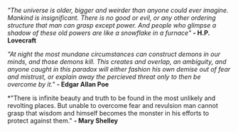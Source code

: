 <!-- TITLE: Welcome to the Mythos -->
<!-- SUBTITLE: That is not dead which can eternal lie, and with strange aeons even death may die. -->

*"The universe is older, bigger and weirder than anyone could ever imagine. Mankind is insignificant.
There is no good or evil, or any other ordering structure that man can grasp except power.
And people who glimpse a shadow of these old powers are like a snowflake in a furnace"*
**- H.P. Lovecraft**

*"At night the most mundane circumstances can construct demons in our minds, and those demons kill.
This creates and overlap, an ambiguity, and anyone caught in this paradox will either fashion his own demise 
out of fear and mistrust, or explain away the percieved threat only to then be overcome by it."*
**- Edgar Allan Poe**

*"There is infinite beauty and truth to be found in the most unlikely and revolting places.
But unable to overcome fear and revulsion man cannot grasp that wisdom and
himself becomes the monster in his efforts to protect against them."
**- Mary Shelley**